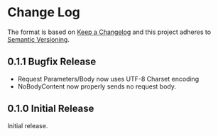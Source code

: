 # Change Log
The format is based on [Keep a Changelog](http://keepachangelog.com/)
and this project adheres to [Semantic Versioning](http://semver.org/).

## 0.1.1 Bugfix Release
- Request Parameters/Body now uses UTF-8 Charset encoding
- NoBodyContent now properly sends no request body.

## 0.1.0 Initial Release

Initial release.
